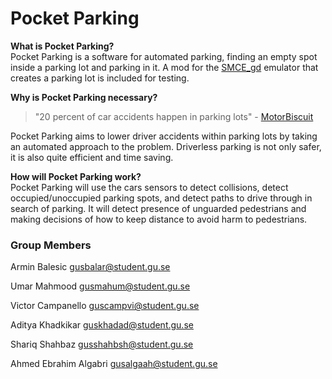 # Pocket Parking
**What is Pocket Parking?**  
Pocket Parking is a software for automated parking, finding an empty spot inside a parking lot and parking in it. A mod for the [SMCE_gd](https://github.com/ItJustWorksTM/smce-gd/) emulator that creates a parking lot is included for testing.

**Why is Pocket Parking necessary?**  
> "20 percent of car accidents happen in parking lots" - [MotorBiscuit](https://www.motorbiscuit.com/an-alarming-number-of-car-accidents-happen-in-parking-lots/)  

Pocket Parking aims to lower driver accidents within parking lots by taking an automated approach to the problem. Driverless parking is not only safer, it is also quite efficient and time saving.


**How will Pocket Parking work?**  
Pocket Parking will use the cars sensors to detect collisions, detect occupied/unoccupied parking spots, and detect paths to drive through in search of parking. It will detect presence of unguarded pedestrians and making decisions of how to keep distance to avoid harm to pedestrians.


### Group Members

Armin Balesic [gusbalar@student.gu.se] 

Umar Mahmood [gusmahum@student.gu.se]

Victor Campanello [guscampvi@student.gu.se]

Aditya Khadkikar [guskhadad@student.gu.se]

Shariq Shahbaz [gusshahbsh@student.gu.se]

Ahmed Ebrahim Algabri [gusalgaah@student.gu.se]

[gusalgaah@student.gu.se]: mailto:gusalgaah@student.gu.se
[gusshahbsh@student.gu.se]: mailto:gusshahbsh@student.gu.se
[guskhadad@student.gu.se]: mailto:guskhadad@student.gu.se
[guscampvi@student.gu.se]: mailto:guscampvi@student.gu.se
[gusmahum@student.gu.se]: mailto:gusmahum@student.gu.se
[gusbalar@student.gu.se]: mailto:gusbalar@student.gu.se
